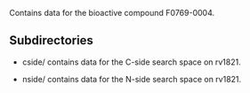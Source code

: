 Contains data for the bioactive compound F0769-0004.

## Subdirectories

- cside/ contains data for the C-side search space on rv1821.

- nside/ contains data for the N-side search space on rv1821.

